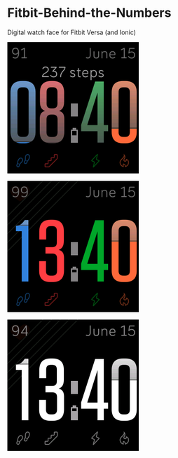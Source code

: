 # Fitbit-Behind-the-Numbers
Digital watch face for Fitbit Versa (and Ionic)

![screenshot1](https://raw.githubusercontent.com/chris1010010/Fitbit-Behind-the-Numbers/master/screenshots/Behind-the-numbers-screenshot10.png)

![screenshot2](https://raw.githubusercontent.com/chris1010010/Fitbit-Behind-the-Numbers/master/screenshots/Behind-the-numbers-screenshot25.png)

![screenshot3](https://raw.githubusercontent.com/chris1010010/Fitbit-Behind-the-Numbers/master/screenshots/Behind-the-numbers-screenshot27.png)
